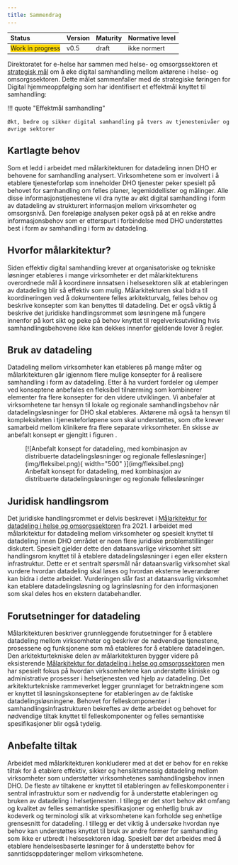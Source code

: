 ```yaml
---
title: Sammendrag
---
```


| Status | Version | Maturity | Normative level |
|:-------------|:------------------|:------|:-------|
| <span style="background-color:gold">Work in progress</span> | v0.5 | draft | ikke normert |

Direktoratet for e-helse har sammen med helse- og omsorgssektoren et [strategisk mål](https://www.ehelse.no/strategi/nasjonal-e-helsestrategi-for-helse-og-omsorgssektoren/mal-4-tilgjengelig-informasjon-og-styrket-samhandling) om å øke digital samhandling mellom aktørene i helse- og omsorgssektoren. Dette målet sammenfaller med de strategiske føringen for Digital hjemmeoppfølging som har identifisert et effektmål knyttet til samhandling:  

!!! quote "Effektmål samhandling"

    Økt, bedre og sikker digital samhandling på tvers av tjenestenivåer og øvrige sektorer

## Kartlagte behov

Som et ledd i arbeidet med målarkitekturen for datadeling innen DHO er behovene for samhandling analysert. Virksomhetene som er involvert i å etablere tjenesteforløp som inneholder DHO tjenester peker spesielt på behovet for samhandling om felles planer, legemiddellister og målinger. Alle disse informasjonstjenestene vil dra nytte av økt digital samhandling i form av datadeling av strukturert informasjon mellom virksomheter og omsorgsnivå. Den foreløpige analysen peker også på at en rekke andre informasjonsbehov som er etterspurt i forbindelse med DHO understøttes best i form av samhandling i form av datadeling.

## Hvorfor målarkitektur?

Siden effektiv digital samhandling krever at organisatoriske og tekniske løsninger etableres i mange virksomheter er det målarkitekturens overordnede mål å koordinere innsatsen i helsesektoren slik at etableringen av datadeling blir så effektiv som mulig. Målarkitekturen skal bidra til koordineringen ved å dokumentere felles arkitekturvalg, felles behov og beskrive konsepter som kan benyttes til datadeling. Det er også viktig å beskrive det juridiske handlingsrommet som løsningene må fungere innenfor på kort sikt og peke på behov knyttet til regelverksutvikling hvis samhandlingsbehovene ikke kan dekkes innenfor gjeldende lover å regler.

## Bruk av datadeling

Datadeling mellom virksomheter kan etableres på mange måter og målarkitekturen går igjennom flere mulige konsepter for å realisere samhandling i form av datadeling. Etter å ha vurdert fordeler og ulemper ved konseptene anbefales en fleksibel tilnærming som kombinerer elementer fra flere konsepter for den videre utviklingen. Vi anbefaler at virksomhetene tar hensyn til lokale og regionale samhandlingsbehov når datadelingsløsninger for DHO skal etableres. Aktørene må også ta hensyn til kompleksiteten i tjenesteforløpene som skal understøttes, som ofte krever samarbeid mellom klinikere fra flere separate virksomheter. En skisse av anbefalt konsept er gjengitt i figuren <!--legge inn kryssreferanse til anbefalt konsept eller nummerere figurer. Figurer skal kanskje legges inn her ser jeg nå. Det er nok best-->.

<figure markdown>
  [![Anbefalt konsept for datadeling, med kombinasjon av distribuerte datadelingsløsninger og regionale fellesløsninger](img/fleksibel.png){ width="500" }](img/fleksibel.png)
  <figcaption>Anbefalt konsept for datadeling, med kombinasjon av distribuerte datadelingsløsninger og regionale fellesløsninger</figcaption>
</figure>

## Juridisk handlingsrom

Det juridiske handlingsrommet er delvis beskrevet i [Målarkitektur for datadeling i helse og omsorgssektoren](https://www.ehelse.no/standardisering/standarder/malarkitektur-for-datadeling-i-helse-og-omsorgssektoren) fra 2021. I arbeidet med målarkitektur for datadeling mellom virksomheter og spesielt knyttet til datadeling innen DHO området er noen flere juridiske problemstillinger diskutert. Spesielt gjelder dette den dataansvarlige virksomhet sitt handlingsrom knyttet til å etablere datadelingsløsninger i egen eller ekstern infrastruktur. Dette er et sentralt spørsmål når dataansvarlig virksomhet skal vurdere hvordan datadeling skal løses og hvordan eksterne leverandører kan bidra i dette arbeidet. Vurderingen slår fast at dataansvarlig virksomhet kan etablere datadelingsløsning og lagrinsløsning for den informasjonen som skal deles hos en ekstern databehandler.

## Forutsetninger for datadeling

Målarkitekturen beskriver grunnleggende forutsetninger for å etablere datadeling mellom virksomheter og beskriver de nødvendige tjenestene, prosessene og funksjonene som må etableres for å etablere datadelingen. Den arkitekturtekniske delen av målarkitekturen bygger videre på  eksisterende [Målarkitektur for datadeling i helse og omsorgssektoren](https://www.ehelse.no/standardisering/standarder/malarkitektur-for-datadeling-i-helse-og-omsorgssektoren) men har spesielt fokus på hvordan virksomhetene kan understøtte kliniske og administrative prosesser i helse<!--her peker det vel tilbake på helsetjenesten og ikke en it-tjeneste?-->tjenesten ved hjelp av datadeling. Det arkitekturtekniske rammeverket legger grunnlaget for betraktningene som er knyttet til løsningskonseptene for etableringen av de faktiske datadelingsløsningene. Behovet for felleskomponenter i samhandlingsinfrastrukturen bekreftes av dette arbeidet og behovet for nødvendige tiltak knyttet til felleskomponenter og felles semantiske spesifikasjoner blir også tydelig.

## Anbefalte tiltak

Arbeidet med målarkitekturen konkluderer med at det er behov for en rekke tiltak for å etablere effektiv, sikker og hensiktsmessig datadeling mellom virksomheter som understøtter virksomhetenes samhandlingsbehov innen DHO. De fleste av tiltakene er knyttet til etableringen av felleskomponenter i sentral infrastruktur som er nødvendig for å understøtte etableringen og bruken av datadeling i helsetjenesten. I tillegg er det stort behov økt omfang og kvalitet av felles semantiske spesifikasjoner og enhetlig bruk av kodeverk og terminologi slik at virksomhetene kan forholde seg enhetlige grensesnitt for datadeling. I tillegg er det viktig å undersøke hvordan nye behov kan understøttes knyttet til bruk av andre former for samhandling som ikke er utbredt i helsesektoren idag. Spesielt bør det arbeides med å etablere hendelsesbaserte løsninger for å understøtte behov for sanntidsoppdateringer mellom virksomhetene.